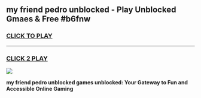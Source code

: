 
## my friend pedro unblocked - Play Unblocked Gmaes & Free #b6fnw
<h3>
<a href="https://news.freeplayer.one?title=my_friend_pedro_unblocked&ref=24F">CLICK TO PLAY</a></h3>
<hr>

<h3>
<a href="https://news.freeplayer.one?title=my_friend_pedro_unblocked&ref=24F">CLICK 2 PLAY</a>
  
</h3>

<a href="https://news.freeplayer.one?title=my_friend_pedro_unblocked&ref=24F/"><img src="https://clearcache.store/games.png"></a>


**my friend pedro unblocked games unblocked: Your Gateway to Fun and Accessible Online Gaming**
